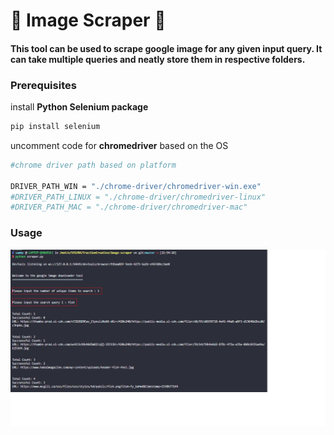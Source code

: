 # :wrench: Image Scraper :wrench:

#### This tool can be used to scrape google image for any given input query. It can take multiple queries and neatly store them in respective folders.



### Prerequisites

install **Python Selenium package**

```bash
pip install selenium
```

uncomment code for **chromedriver** based on the OS

```bash
#chrome driver path based on platform

DRIVER_PATH_WIN = "./chrome-driver/chromedriver-win.exe"
#DRIVER_PATH_LINUX = "./chrome-driver/chromedriver-linux"
#DRIVER_PATH_MAC = "./chrome-driver/chromedriver-mac"
```

### Usage

![Demo](demo.png)
